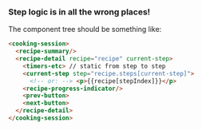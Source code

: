 ### Step logic is in all the wrong places!

The component tree should be something like:

```html
<cooking-session>
  <recipe-summary/>
  <recipe-detail recipe="recipe" current-step>
    <timers-etc> // static from step to step
    <current-step step="recipe.steps[current-step]">
      <!-- or: --> <p>{{recipe[stepIndex]}}</p>
    <recipe-progress-indicator/>
    <prev-button>
    <next-button>
  </recipe-detail>
</cooking-session>

```
